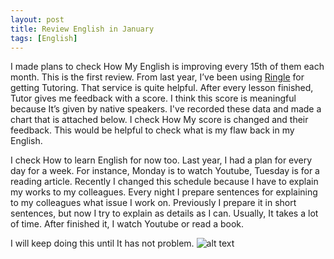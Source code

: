 ```yaml
---
layout: post
title: Review English in January
tags: [English]
---
```

I made plans to check How My English is improving every 15th of them each month. This is the first review. From last year, I’ve been using [Ringle](https://www.ringleplus.com/) for getting Tutoring. That service is quite helpful. After every lesson finished, Tutor gives me feedback with a score. I think this score is meaningful because It’s given by native speakers. I've recorded these data and made a chart that is attached below. I check How My score is changed and their feedback. This would be helpful
 to check what is my flaw back in my English.

I check How to learn English for now too. Last year, I had a plan for every day for a week. For instance, Monday is to watch Youtube, Tuesday is for a reading article. Recently I changed this schedule because I have to explain my works to my colleagues. Every night I prepare sentences for explaining to my colleagues what issue I work on. Previously I prepare it in short sentences, but now I try to explain as details as I can. Usually, It takes a lot of time. After finished it, I watch Youtube or read a book.

I will keep doing this until It has not problem.
![alt text](https://dioong.github.io/img/posts/2020-01-15-english_review_1.png "Ringle tutor score")